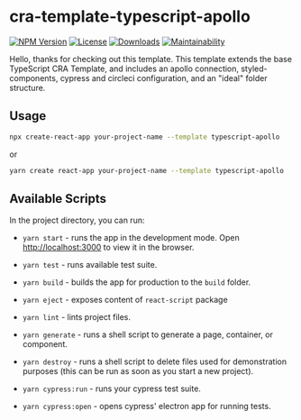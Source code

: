 # cra-template-typescript-apollo

[![NPM Version](https://img.shields.io/npm/v/cra-template-typescript-apollo?color=red&style=flat-square)](https://img.shields.io/npm/v/cra-template-typescript-apollo?color=red&style=flat-square)
[![License](https://img.shields.io/github/license/taylorosbourne/cra-template-typescript-apollo?color=blue&style=flat-square)](https://img.shields.io/github/license/taylorosbourne/cra-template-typescript-apollo?color=blue&style=flat-square)
[![Downloads](https://img.shields.io/npm/dt/cra-template-typescript-apollo?color=green&style=flat-square)](https://img.shields.io/npm/dt/cra-template-typescript-apollo?color=green&style=flat-square)
[![Maintainability](https://api.codeclimate.com/v1/badges/0a184dae6c0a9c4b08cf/maintainability)](https://codeclimate.com/github/taylorosbourne/cra-template-typescript-apollo/maintainability)

Hello, thanks for checking out this template. This template extends the base TypeScript CRA Template, and includes an apollo connection, styled-components, cypress and circleci configuration, and an "ideal" folder structure.

## Usage

```bash
npx create-react-app your-project-name --template typescript-apollo
```

or

```bash
yarn create react-app your-project-name --template typescript-apollo
```

## Available Scripts

In the project directory, you can run:

- `yarn start` - runs the app in the development mode. Open [http://localhost:3000](http://localhost:3000) to view it in the browser.

- `yarn test` - runs available test suite.

- `yarn build` - builds the app for production to the `build` folder.

- `yarn eject` - exposes content of `react-script` package

- `yarn lint` - lints project files.

- `yarn generate` - runs a shell script to generate a page, container, or component.
- `yarn destroy` - runs a shell script to delete files used for demonstration purposes (this can be run as soon as you start a new project).
- `yarn cypress:run` - runs your cypress test suite.
- `yarn cypress:open` - opens cypress' electron app for running tests. 
